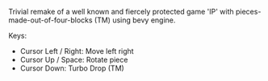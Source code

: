 Trivial remake of a well known and fiercely protected game 'IP' with pieces-made-out-of-four-blocks (TM) using bevy engine.

Keys:
* Cursor Left / Right: Move left right
* Cursor Up / Space:   Rotate piece
* Cursor Down:         Turbo Drop (TM)
